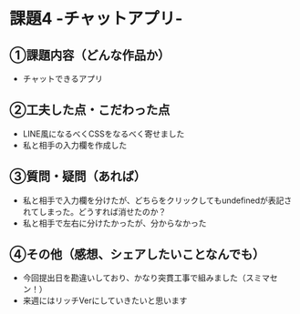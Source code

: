 # 課題4 -チャットアプリ-

## ①課題内容（どんな作品か）
- チャットできるアプリ

## ②工夫した点・こだわった点
- LINE風になるべくCSSをなるべく寄せました
- 私と相手の入力欄を作成した

## ③質問・疑問（あれば）
- 私と相手で入力欄を分けたが、どちらをクリックしてもundefinedが表記されてしまった。どうすれば消せたのか？
- 私と相手で左右に分けたかったが、分からなかった

## ④その他（感想、シェアしたいことなんでも）
- 今回提出日を勘違いしており、かなり突貫工事で組みました（スミマセン！）
- 来週にはリッチVerにしていきたいと思います
